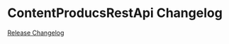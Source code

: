 # ContentProducsRestApi Changelog

[Release Changelog](https://github.com/spryker/content-products-rest-api/releases)
